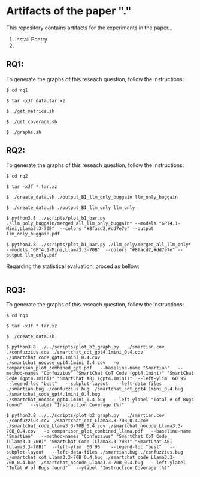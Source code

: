 # Artifacts of the paper "."

This repository contains artifacts for the experiments in the paper...

1. install Poetry
2. 

## RQ1: 

To generate the graphs of this reseach question, follow the instructions:

```
$ cd rq1

$ tar -xJf data.tar.xz

$ ./get_metrics.sh

$ ./get_coverage.sh

$ ./graphs.sh

```

## RQ2:

To generate the graphs of this reseach question, follow the instructions:

```
$ cd rq2

$ tar -xJf *.tar.xz

$ ./create_data.sh ./output_B1_llm_only_buggain llm_only_buggain

$ ./create_data.sh ./output_B1_llm_only llm_only

$ python3.8 ../scripts/plot_b1_bar.py ./llm_only_buggain/merged_all_llm_only_buggain* --models "GPT4.1-Mini,Llama3.3-70B"  --colors "#8facd2,#dd7e7e" --output llm_only_buggain.pdf

$ python3.8 ../scripts/plot_b1_bar.py ./llm_only/merged_all_llm_only* --models "GPT4.1-Mini,Llama3.3-70B"  --colors "#8facd2,#dd7e7e" --output llm_only.pdf

```
Regarding the statistical evaluation, proced as bellow:

```
```

## RQ3: 

To generate the graphs of this reseach question, follow the instructions:

```
$ cd rq3

$ tar -xJf *.tar.xz

$ ./create_data.sh

$ python3.8 ../../scripts/plot_b2_graph.py   ./smartian.cov ./confuzzius.cov ./smartchat_cot_gpt4.1mini_0.4.cov ./smartchat_code_gpt4.1mini_0.4.cov ./smartchat_nocode_gpt4.1mini_0.4.cov   -o comparison_plot_combined_gpt.pdf   --baseline-name "Smartian"   --method-names "Confuzzius" "SmartChat CoT Code (gpt4.1mini)" "SmartChat Code (gpt4.1mini)" "SmartChat ABI (gpt4.1mini)"  --left-ylim  60 95    --legend-loc "best"   --subplot-layout   --left-data-files ./smartian.bug ./confuzzius.bug ./smartchat_cot_gpt4.1mini_0.4.bug ./smartchat_code_gpt4.1mini_0.4.bug ./smartchat_nocode_gpt4.1mini_0.4.bug   --left-ylabel "Total # of Bugs found"   --ylabel "Instruction Coverage (%)"

$ python3.8 ../../scripts/plot_b2_graph.py   ./smartian.cov ./confuzzius.cov ./smartchat_cot_Llama3.3-70B_0.4.cov ./smartchat_code_Llama3.3-70B_0.4.cov ./smartchat_nocode_Llama3.3-70B_0.4.cov   -o comparison_plot_combined_llama.pdf   --baseline-name "Smartian"   --method-names "Confuzzius" "SmartChat CoT Code (Llama3.3-70B)" "SmartChat Code (Llama3.3-70B)" "SmartChat ABI (Llama3.3-70B)"  --left-ylim  60 95    --legend-loc "best"   --subplot-layout   --left-data-files ./smartian.bug ./confuzzius.bug ./smartchat_cot_Llama3.3-70B_0.4.bug ./smartchat_code_Llama3.3-70B_0.4.bug ./smartchat_nocode_Llama3.3-70B_0.4.bug   --left-ylabel "Total # of Bugs found"   --ylabel "Instruction Coverage (%)"

```
